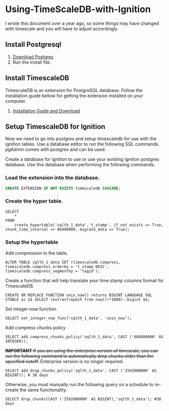 # Using-TimeScaleDB-with-Ignition

I wrote this document over a year ago, so some things may have changed with timescale and you will have to adjust accordingly.

## Install Postgresql

1. [Download Postgres](https://www.postgresql.org/download/)
2. Run the install file.

## Install TimescaleDB

TimescaleDB is an extension for PostgreSQL database.  Follow the installation guide bellow for getting the extension installed on your computer.

1. [Installation Guide and Download](https://docs.timescale.com/latest/getting-started/)

## Setup TimescaleDB for Ignition

Now we need to go into postgres and setup timescaledb for use with the ignition tables.  Use a database editor to run the following SQL commands.  pgAdmin comes with postgres and can be used.

Create a database for ignition to use or use your existing ignition postgres database.  Use this database when performing the following commands.

### Load the extension into the database.

```sql
CREATE EXTENSION IF NOT EXISTS timescaledb CASCADE;
```

### Create the hyper table.

```plsql
SELECT
	* 
FROM 
	create_hypertable('sqlth_1_data','t_stamp', if_not_exists => True, 			chunk_time_interval => 86400000, migrate_data => True);
```

### Setup the hypertable 

Add compression to the table.

```plsql
ALTER TABLE sqlth_1_data SET (timescaledb.compress, timescaledb.compress_orderby = 't_stamp DESC', timescaledb.compress_segmentby = 'tagid'); 
```

Create a function that will help translate your time stamp columns format for TimescaleDB.

```plsql
CREATE OR REPLACE FUNCTION unix_now() returns BIGINT LANGUAGE SQL STABLE as $$ SELECT (extract(epoch from now())*1000)::bigint $$;
```

Set integer now function

```plsql
SELECT set_integer_now_func('sqlth_1_data', 'unix_now');
```

Add compress chunks policy

```plsql
SELECT add_compress_chunks_policy('sqlth_1_data', CAST ('604800000' AS INTEGER));
```

~~**IMPORTANT** If you are using the enterprise version of timescale, you can run the following command to automatically drop chunks older than the specified cutoff.~~
Enterprise version is no longer required.

```plsql
SELECT add_drop_chunks_policy('sqlth_1_data', CAST ('2592000000' AS BIGINT)); # 30 days
```

Otherwise, you must manually run the following query on a schedule to re-create the same functionality.

```plsql
SELECT drop_chunks(CAST ('2592000000' AS BIGINT),'sqlth_1_data'); #30 days
```

